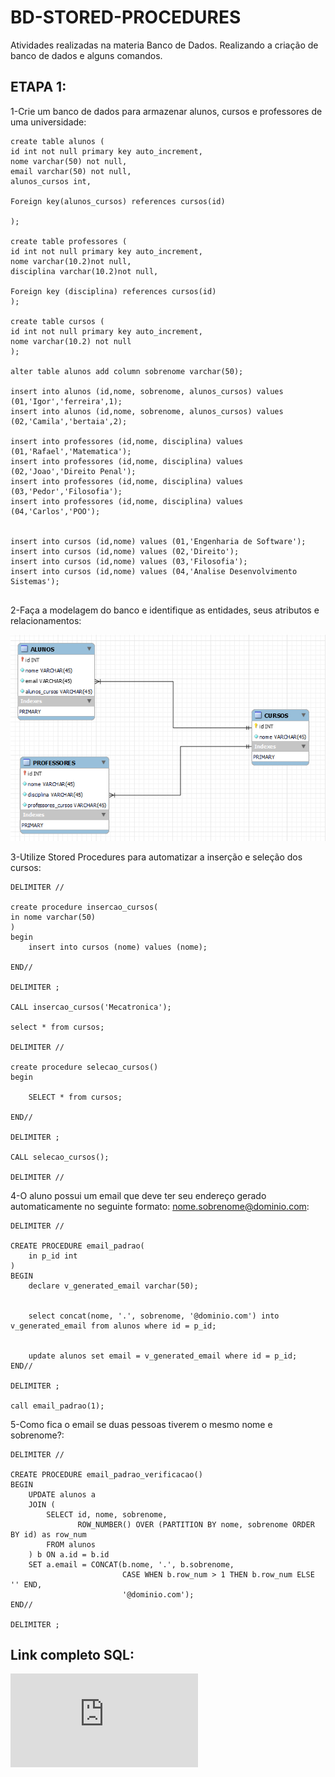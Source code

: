 # BD-STORED-PROCEDURES
Atividades realizadas na materia Banco de Dados.
Realizando a criação de banco de dados e alguns comandos.
## ETAPA 1:
1-Crie um banco de dados para armazenar alunos, cursos e professores de uma
universidade:
```
create table alunos (
id int not null primary key auto_increment,
nome varchar(50) not null,
email varchar(50) not null,
alunos_cursos int,

Foreign key(alunos_cursos) references cursos(id)

);

create table professores (
id int not null primary key auto_increment,
nome varchar(10.2)not null,
disciplina varchar(10.2)not null,

Foreign key (disciplina) references cursos(id)
);

create table cursos (
id int not null primary key auto_increment,
nome varchar(10.2) not null
);

alter table alunos add column sobrenome varchar(50);

insert into alunos (id,nome, sobrenome, alunos_cursos) values (01,'Igor','ferreira',1);
insert into alunos (id,nome, sobrenome, alunos_cursos) values (02,'Camila','bertaia',2);

insert into professores (id,nome, disciplina) values (01,'Rafael','Matematica');
insert into professores (id,nome, disciplina) values (02,'Joao','Direito Penal');
insert into professores (id,nome, disciplina) values (03,'Pedor','Filosofia');
insert into professores (id,nome, disciplina) values (04,'Carlos','POO');


insert into cursos (id,nome) values (01,'Engenharia de Software');
insert into cursos (id,nome) values (02,'Direito');
insert into cursos (id,nome) values (03,'Filosofia');
insert into cursos (id,nome) values (04,'Analise Desenvolvimento Sistemas');


```
2-Faça a modelagem do banco e identifique as entidades, seus atributos e relacionamentos:

![Etapa 1-2](https://github.com/Ig0rFA/BD-STORED-PROCEDURES/blob/main/BD-STORED-PRODUCERES/MODELAGEM-UNIVERSIDADE.png)

3-Utilize Stored Procedures para automatizar a inserção e seleção dos cursos:
```
DELIMITER //

create procedure insercao_cursos(
in nome varchar(50)
)
begin
	insert into cursos (nome) values (nome);
	
END//

DELIMITER ;

CALL insercao_cursos('Mecatronica');

select * from cursos;

DELIMITER //

create procedure selecao_cursos()
begin
	
    SELECT * from cursos;
	
END//

DELIMITER ;

CALL selecao_cursos();

DELIMITER //
```
4-O aluno possui um email que deve ter seu endereço gerado automaticamente no seguinte formato:
nome.sobrenome@dominio.com:
```
DELIMITER //

CREATE PROCEDURE email_padrao(
    in p_id int
)
BEGIN
    declare v_generated_email varchar(50);

    
    select concat(nome, '.', sobrenome, '@dominio.com') into v_generated_email from alunos where id = p_id;
   
    
    update alunos set email = v_generated_email where id = p_id;
END//

DELIMITER ;

call email_padrao(1);

```
5-Como fica o email se duas pessoas tiverem o mesmo nome e sobrenome?:
```
DELIMITER //

CREATE PROCEDURE email_padrao_verificacao()
BEGIN
    UPDATE alunos a
    JOIN (
        SELECT id, nome, sobrenome, 
               ROW_NUMBER() OVER (PARTITION BY nome, sobrenome ORDER BY id) as row_num
        FROM alunos
    ) b ON a.id = b.id
    SET a.email = CONCAT(b.nome, '.', b.sobrenome, 
                         CASE WHEN b.row_num > 1 THEN b.row_num ELSE '' END, 
                         '@dominio.com');
END//

DELIMITER ;

```
## Link completo SQL:

![Etapa 1-6](https://github.com/Ig0rFA/BD-STORED-PROCEDURES/blob/main/BD-STORED-PRODUCERES/SQL-ALUNOS-PROFESSORES-CURSOS.sql)

